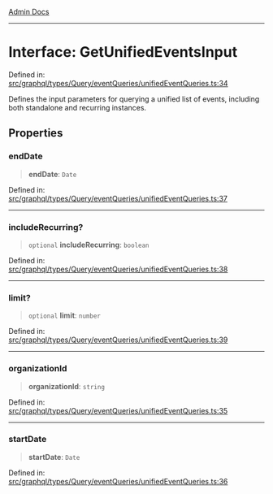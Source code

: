 [Admin Docs](/)

***

# Interface: GetUnifiedEventsInput

Defined in: [src/graphql/types/Query/eventQueries/unifiedEventQueries.ts:34](https://github.com/Sourya07/talawa-api/blob/3df16fa5fb47e8947dc575f048aef648ae9ebcf8/src/graphql/types/Query/eventQueries/unifiedEventQueries.ts#L34)

Defines the input parameters for querying a unified list of events,
including both standalone and recurring instances.

## Properties

### endDate

> **endDate**: `Date`

Defined in: [src/graphql/types/Query/eventQueries/unifiedEventQueries.ts:37](https://github.com/Sourya07/talawa-api/blob/3df16fa5fb47e8947dc575f048aef648ae9ebcf8/src/graphql/types/Query/eventQueries/unifiedEventQueries.ts#L37)

***

### includeRecurring?

> `optional` **includeRecurring**: `boolean`

Defined in: [src/graphql/types/Query/eventQueries/unifiedEventQueries.ts:38](https://github.com/Sourya07/talawa-api/blob/3df16fa5fb47e8947dc575f048aef648ae9ebcf8/src/graphql/types/Query/eventQueries/unifiedEventQueries.ts#L38)

***

### limit?

> `optional` **limit**: `number`

Defined in: [src/graphql/types/Query/eventQueries/unifiedEventQueries.ts:39](https://github.com/Sourya07/talawa-api/blob/3df16fa5fb47e8947dc575f048aef648ae9ebcf8/src/graphql/types/Query/eventQueries/unifiedEventQueries.ts#L39)

***

### organizationId

> **organizationId**: `string`

Defined in: [src/graphql/types/Query/eventQueries/unifiedEventQueries.ts:35](https://github.com/Sourya07/talawa-api/blob/3df16fa5fb47e8947dc575f048aef648ae9ebcf8/src/graphql/types/Query/eventQueries/unifiedEventQueries.ts#L35)

***

### startDate

> **startDate**: `Date`

Defined in: [src/graphql/types/Query/eventQueries/unifiedEventQueries.ts:36](https://github.com/Sourya07/talawa-api/blob/3df16fa5fb47e8947dc575f048aef648ae9ebcf8/src/graphql/types/Query/eventQueries/unifiedEventQueries.ts#L36)
